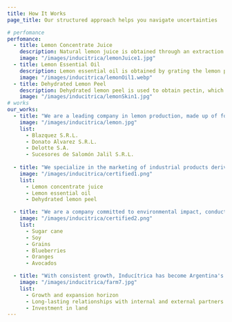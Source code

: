 ```yaml
---
title: How It Works
page_title: Our structured approach helps you navigate uncertainties

# perfomance
perfomance:
  - title: Lemon Concentrate Juice
    description: Natural lemon juice is obtained through an extraction process in specialized machines that squeeze the lemons arriving at our processing factory. This juice is used in the preparation of various beverages, offering a fresh and natural flavor.
    image: "/images/inducitrica/lemonJuice1.jpg"
  - title: Lemon Essential Oil
    description: Lemon essential oil is obtained by grating the lemon peel. It then undergoes a centrifugation and cold de-waxing process. This oil is used as a natural flavoring in food and is widely used in the cosmetics and fragrance industries for its fresh and natural properties.
    image: "/images/inducitrica/lemonOil1.webp"
  - title: Dehydrated Lemon Peel
    description: Dehydrated lemon peel is used to obtain pectin, which acts as a stabilizer in the food and pharmaceutical industries, improving the texture and preservation of products.
    image: "/images/inducitrica/lemonSkin1.jpg"
# works
our_works:
  - title: "We are a leading company in lemon production, made up of four companies with strategically located fields in the south of the Tucumán province, one of the best regions for citrus cultivation. With over 30 years of experience in the sector, we guarantee quality, innovation, and a commitment to excellence."
    image: "/images/inducitrica/lemon.jpg"
    list:
      - Blazquez S.R.L.
      - Donato Alvarez S.R.L.
      - Delotte S.A.
      - Sucesores de Salomón Jalil S.R.L.
  
  - title: "We specialize in the marketing of industrial products derived from lemons, produced in both conventional and organic versions under the highest quality standards. We guarantee total traceability, ensuring full control at every stage of the production process, as we work exclusively with our own fruit."
    image: "/images/inducitrica/certified1.png"
    list:
      - Lemon concentrate juice
      - Lemon essential oil
      - Dehydrated lemon peel

  - title: "We are a company committed to environmental impact, conducting life cycle analysis (LCA- ISO 14040/44) of our production. In addition to being pioneers in lemon production in the south of Tucumán province, we also engage in other agricultural activities such as:"
    image: "/images/inducitrica/certified2.png"
    list:
      - Sugar cane
      - Soy
      - Grains
      - Blueberries
      - Oranges
      - Avocados

  - title: "With consistent growth, Inducítrica has become Argentina's leading fruit exporter, with expansion plans that will allow us to reach a production of 70,000 tons in the next 5 to 10 years."
    image: "/images/inducitrica/farm7.jpg"
    list:
      - Growth and expansion horizon
      - Long-lasting relationships with internal and external partners
      - Investment in land
---
```

